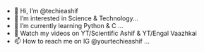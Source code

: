 - 👋 Hi, I’m @techieashif
- 👀 I’m interested in Science & Technology...
- 🌱 I’m currently learning Python & C ...
- 🎦 Watch my videos on YT/Scientific Ashif & YT/Engal Vaazhkai
- 📫 How to reach me on IG @yourtechieashif ...


<!---
techieashif/techieashif is a ✨ special ✨ repository because its `README.md` (this file) appears on your GitHub profile.
You can click the Preview link to take a look at your changes.
--->
